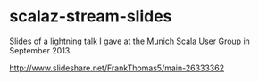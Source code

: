 scalaz-stream-slides
====================

Slides of a lightning talk I gave at the [Munich Scala User Group](http://www.meetup.com/ScalaMuc/) in September 2013.

http://www.slideshare.net/FrankThomas5/main-26333362
